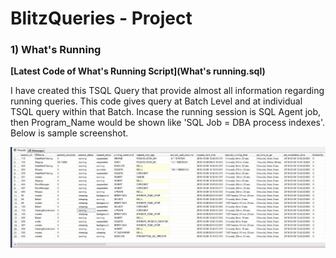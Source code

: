 # BlitzQueries - Project

### 1) What's Running

<b> [Latest Code of What's Running Script](What's running.sql)</b>

I have created this TSQL Query that provide almost all information regarding running queries. This code gives query at Batch Level and at individual TSQL query within that Batch. Incase the running session is SQL Agent job, then Program_Name would be shown like 'SQL Job = DBA process indexes'.
Below is sample screenshot.

![](WhatIsRunning.gif)


